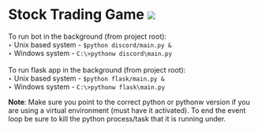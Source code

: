 # Stock Trading Game <img src="https://img.shields.io/github/last-commit/svaard/stock-trading-game?style=flat-square" />
To run bot in the background (from project root):
<br>
  ‣ Unix based system - `$python discord/main.py &`<br>
  ‣ Windows system - `C:\>pythonw discord\main.py` <br>
<br>
To run flask app in the background (from project root):
<br>
  ‣ Unix based system - `$python flask/main.py &`<br>
  ‣ Windows system - `C:\>pythonw flask\main.py` <br>

**Note**: Make sure you point to the correct python or pythonw version if you are using a virtual environment (must have it activated). To end the event loop be sure to kill the python process/task that it is running under.